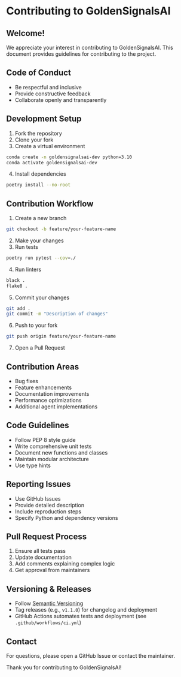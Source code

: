 # Contributing to GoldenSignalsAI

## Welcome!
We appreciate your interest in contributing to GoldenSignalsAI. This document provides guidelines for contributing to the project.

## Code of Conduct
- Be respectful and inclusive
- Provide constructive feedback
- Collaborate openly and transparently

## Development Setup
1. Fork the repository
2. Clone your fork
3. Create a virtual environment
```bash
conda create -n goldensignalsai-dev python=3.10
conda activate goldensignalsai-dev
```
4. Install dependencies
```bash
poetry install --no-root
```

## Contribution Workflow
1. Create a new branch
```bash
git checkout -b feature/your-feature-name
```
2. Make your changes
3. Run tests
```bash
poetry run pytest --cov=./
```
4. Run linters
```bash
black .
flake8 .
```
5. Commit your changes
```bash
git add .
git commit -m "Description of changes"
```
6. Push to your fork
```bash
git push origin feature/your-feature-name
```
7. Open a Pull Request

## Contribution Areas
- Bug fixes
- Feature enhancements
- Documentation improvements
- Performance optimizations
- Additional agent implementations

## Code Guidelines
- Follow PEP 8 style guide
- Write comprehensive unit tests
- Document new functions and classes
- Maintain modular architecture
- Use type hints

## Reporting Issues
- Use GitHub Issues
- Provide detailed description
- Include reproduction steps
- Specify Python and dependency versions

## Pull Request Process
1. Ensure all tests pass
2. Update documentation
3. Add comments explaining complex logic
4. Get approval from maintainers

## Versioning & Releases
- Follow [Semantic Versioning](https://semver.org/)
- Tag releases (e.g., `v1.1.0`) for changelog and deployment
- GitHub Actions automates tests and deployment (see `.github/workflows/ci.yml`)

## Contact
For questions, please open a GitHub Issue or contact the maintainer.

Thank you for contributing to GoldenSignalsAI!
